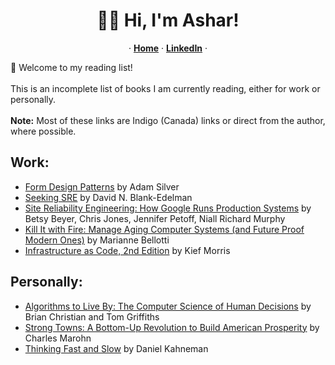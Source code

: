 <p align="center">
  <h1 align="center">👋🏽 Hi, I'm Ashar!</h1>
  <p align="center">
     &middot;
  <a href="https://github.com/asharahmed"><strong>Home</strong></a>
  &middot;
    <a href="https://www.linkedin.com/in/asharsahmed/"><strong>LinkedIn</strong></a> 
  &middot;
  </p>
  📖 Welcome to my reading list! 
  <br><br>
  This is an incomplete list of books I am currently reading, either for work or personally.
  <br><br>
  <b>Note:</b> Most of these links are Indigo (Canada) links or direct from the author, where possible. 
  
  <h2>Work: </h2>
  <ul>
  <li><a href="https://www.smashingmagazine.com/printed-books/form-design-patterns/">Form Design Patterns</a> by Adam Silver</li>
  <li><a href="https://www.oreilly.com/library/view/seeking-sre/9781491978856/">Seeking SRE</a> by David N. Blank-Edelman</li>
  <li><a href="https://sre.google/books/">Site Reliability Engineering: How Google Runs Production Systems</a> by Betsy Beyer, Chris Jones, Jennifer Petoff, Niall Richard Murphy</li>
  <li><a href="https://www.chapters.indigo.ca/en-ca/books/kill-it-with-fire-manage/9781718501195-item.html">Kill It with Fire: Manage Aging Computer Systems (and Future Proof Modern Ones)</a> by Marianne Bellotti</li>
  <li><a href="https://www.chapters.indigo.ca/en-ca/books/infrastructure-as-code/9781098114671-item.html">Infrastructure as Code, 2nd Edition</a> by Kief Morris</li>
  </ul>
  
   <h2>Personally: </h2>
   <ul>
   <li><a href="https://www.chapters.indigo.ca/en-ca/books/algorithms-to-live-by-the/9780143191612-item.html">Algorithms to Live By: The Computer Science of Human Decisions</a> by Brian Christian and Tom Griffiths</li>
   <li><a href="https://www.chapters.indigo.ca/en-ca/books/strong-towns-a-bottom-up/9781119564812-item.html">Strong Towns: A Bottom-Up Revolution to Build American Prosperity</a> by Charles Marohn</li>
  <li><a href="https://www.chapters.indigo.ca/en-ca/books/thinking-fast-and-slow/9780385676533-item.html">Thinking Fast and Slow</a> by Daniel Kahneman</li>
  </ul>

  
</p>
